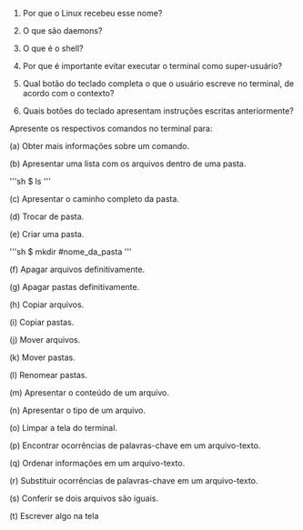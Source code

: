 

1. Por que o Linux recebeu esse nome?

2. O que são daemons?

3. O que é o shell?

4. Por que é importante evitar executar o terminal como super-usuário?

5. Qual botão do teclado completa o que o usuário escreve no terminal, de acordo com o contexto?

6. Quais botões do teclado apresentam instruções escritas anteriormente?

Apresente os respectivos comandos no terminal para:

 (a) Obter mais informações sobre um comando.

 (b) Apresentar uma lista com os arquivos dentro de uma pasta.

'''sh
	$ ls
'''

 (c) Apresentar o caminho completo da pasta.

 (d) Trocar de pasta.

 (e) Criar uma pasta.

'''sh
	$ mkdir #nome_da_pasta
'''

 (f) Apagar arquivos definitivamente.

 (g) Apagar pastas definitivamente.

 (h) Copiar arquivos.

 (i) Copiar pastas.

 (j) Mover arquivos.

 (k) Mover pastas.

 (l) Renomear pastas.

 (m) Apresentar o conteúdo de um arquivo.

 (n) Apresentar o tipo de um arquivo.

 (o) Limpar a tela do terminal.

 (p) Encontrar ocorrências de palavras-chave em um arquivo-texto.

 (q) Ordenar informações em um arquivo-texto.

 (r) Substituir ocorrências de palavras-chave em um arquivo-texto.

 (s) Conferir se dois arquivos são iguais.

 (t) Escrever algo na tela
